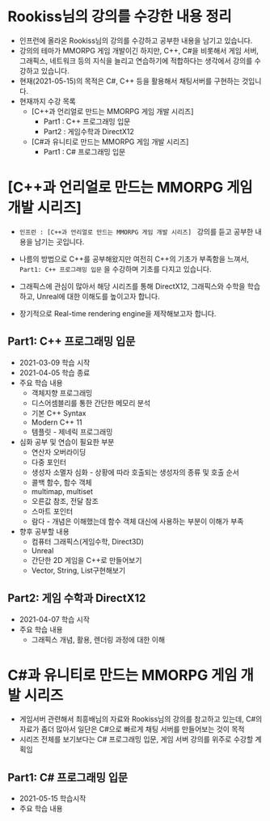 # Rookiss님의 강의를 수강한 내용 정리

- 인프런에 올라온 Rookiss님의 강의를 수강하고 공부한 내용을 남기고 있습니다.
- 강의의 테마가 MMORPG 게임 개발이긴 하지만, C++, C#을 비롯해서 게임 서버, 그래픽스, 네트워크 등의 지식을 늘리고 연습하기에 적합하다는 생각에서 강의를 수강하고 있습니다.
- 현재(2021-05-15)의 목적은 C#, C++ 등을 활용해서 채팅서버를 구현하는 것입니다. 
- 현재까지 수강 목록
  - [C++과 언리얼로 만드는 MMORPG 게임 개발 시리즈]
    - Part1 : C++ 프로그래밍 입문
    - Part2 : 게임수학과 DirectX12
  - [C#과 유니티로 만드는 MMORPG 게임 개발 시리즈]
    - Part1 : C# 프로그래밍 입문



# [C++과 언리얼로 만드는 MMORPG 게임 개발 시리즈] 

- `인프런 : [C++과 언리얼로 만드는 MMORPG 게임 개발 시리즈] ` 강의를 듣고 공부한 내용을 남기는 곳입니다.

- 나름의 방법으로 C++를 공부해왔지만 여전히 C++의 기초가 부족함을 느껴서, `Part1: C++ 프로그래밍 입문` 을 수강하며 기초를 다지고 있습니다.

- 그래픽스에 관심이 많아서 해당 시리즈를 통해 DirectX12, 그래픽스와 수학을 학습하고, Unreal에 대한 이해도를 높이고자 합니다.

- 장기적으로 Real-time rendering engine을 제작해보고자 합니다.

  

## Part1: C++ 프로그래밍 입문

- 2021-03-09 학습 시작
- 2021-04-05 학습 종료
- 주요 학습 내용
  - 객체지향 프로그래밍
  - 디스어셈블리를 통한 간단한 메모리 분석
  - 기본 C++ Syntax
  - Modern C++ 11
  - 템플릿 - 제네릭 프로그래밍
- 심화 공부 및 연습이 필요한 부분
  - 연산자 오버라이딩
  - 다중 포인터
  - 생성자 소멸자 심화 - 상황에 따라 호출되는 생성자의 종류 및 호출 순서
  - 콜백 함수, 함수 객체
  - multimap, multiset
  - 오른값 참조, 전달 참조
  - 스마트 포인터 
  - 람다 - 개념은 이해했는데 함수 객체 대신에 사용하는 부분이 이해가 부족
- 향후 공부할 내용
  - 컴퓨터 그래픽스(게임수학, Direct3D)
  - Unreal
  - 간단한 2D 게임을 C++로 만들어보기
  - Vector, String, List구현해보기



## Part2: 게임 수학과 DirectX12

- 2021-04-07 학습 시작
- 주요 학습 내용
  - 그래픽스 개념, 활용, 렌더링 과정에 대한 이해



# C#과 유니티로 만드는 MMORPG 게임 개발 시리즈

- 게임서버 관련해서 최흥배님의 자료와 Rookiss님의 강의를 참고하고 있는데, C#의 자료가 좀더 많아서 일단은 C#으로 빠르게 채팅 서버를 만들어보는 것이 목적
- 시리즈 전체를 보기보다는 C# 프로그래밍 입문, 게임 서버 강의를 위주로 수강할 계획임

## Part1: C# 프로그래밍 입문

- 2021-05-15 학습시작
- 주요 학습 내용


